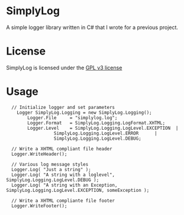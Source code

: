 SimplyLog
=========

A simple logger library written in C# that I wrote for a previous project.

License
=======

SimplyLog is licensed under the [GPL v3 license](http://www.tldrlegal.com/license/gnu-general-public-license-v3-%28gpl-3%29)

Usage
=====

      // Initialize logger and set parameters
  		Logger SimplyLog.Logging = new SimplyLog.Logging();
			Logger.File		= "simplylog.log";
			Logger.Format	= SimplyLog.Logging.LogFormat.XHTML;
			Logger.Level 	= SimplyLog.Logging.LogLevel.EXCEPTION  | 
                      SimplyLog.Logging.LogLevel.ERROR      |
                      SimplyLog.Logging.LogLevel.DEBUG;
                      
      // Write a XHTML compliant file header
      Logger.WriteHeader();
      
      // Various log message styles
      Logger.Log( "Just a string" );
      Logger.Log( "A string with a loglevel", SimplyLog.Logging.LogLevel.DEBUG );
      Logger.Log( "A string with an Exception, SimplyLog.Logging.LogLevel.EXCEPTION, someException );
      
      // Write a XHTML compliante file footer
      Logger.WriteFooter();
